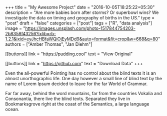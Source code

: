 +++
title = "My Awesome Project"
date = "2016-10-05T18:25:22+05:30"
description = "Are more babies born after storms? Or superbowl wins? We investigate the data on timing and geography of births in the US."
type = "post"
draft = "false"
categories = ["post"]
tags = ["R", "data analysis"]
image = "https://images.unsplash.com/photo-1517844754203-2b8358f43256?ixlib=rb-1.2.1&ixid=eyJhcHBfaWQiOjEyMDd9&auto=format&fit=crop&w=668&q=80"
authors = ["Amber Thomas", "Jan Diehm"]

[[buttons]]
link = "https://pudding.cool"
text = "View Original"

[[buttons]]
link = "https://github.com"
text = "Download Data"
+++

Even the all-powerful Pointing has no control about the blind texts it is an almost unorthographic life. One day however a small line of blind text by the name of Lorem Ipsum decided to leave for the far World of Grammar.
<!--more-->

Far far away, behind the word mountains, far from the countries Vokalia and Consonantia, there live the blind texts. Separated they live in Bookmarksgrove right at the coast of the Semantics, a large language ocean.
